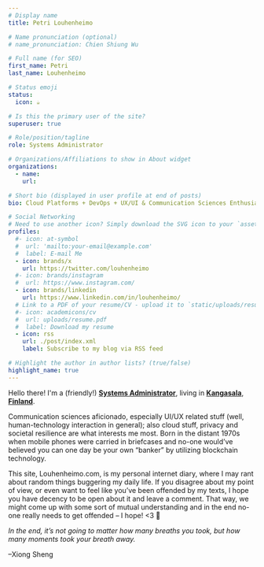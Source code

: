 ```yaml
---
# Display name
title: Petri Louhenheimo

# Name pronunciation (optional)
# name_pronunciation: Chien Shiung Wu

# Full name (for SEO)
first_name: Petri
last_name: Louhenheimo

# Status emoji
status:
  icon: ☕️

# Is this the primary user of the site?
superuser: true

# Role/position/tagline
role: Systems Administrator

# Organizations/Affiliations to show in About widget
organizations:
  - name: 
    url: 

# Short bio (displayed in user profile at end of posts)
bio: Cloud Platforms + DevOps + UX/UI & Communication Sciences Enthusiast. 

# Social Networking
# Need to use another icon? Simply download the SVG icon to your `assets/media/icons/` folder.
profiles:
  #- icon: at-symbol
  #  url: 'mailto:your-email@example.com'
  #  label: E-mail Me
  - icon: brands/x
    url: https://twitter.com/louhenheimo
  #- icon: brands/instagram
  #  url: https://www.instagram.com/
  - icon: brands/linkedin
    url: https://www.linkedin.com/in/louhenheimo/
  # Link to a PDF of your resume/CV - upload it to `static/uploads/resume.pdf`
  #- icon: academicons/cv
  #  url: uploads/resume.pdf
  #  label: Download my resume
  - icon: rss
    url: ./post/index.xml
    label: Subscribe to my blog via RSS feed

# Highlight the author in author lists? (true/false)
highlight_name: true
---
```


Hello there! I'm a (friendly!) [**Systems Administrator**](https://en.wikipedia.org/wiki/System_administration), living in [**Kangasala**](https://en.wikipedia.org/wiki/Kangasala), [**Finland**](https://en.wikipedia.org/wiki/Finland). 

Communication sciences aficionado, especially UI/UX related stuff (well, human-technology interaction in general); also cloud stuff, privacy and societal resilience are what interests me most. Born in the distant 1970s when mobile phones were carried in briefcases and no-one would’ve believed you can one day be your own “banker” by utilizing blockchain technology.

This site, Louhenheimo.com, is my personal internet diary, where I may rant about random things buggering my daily life. If you disagree about my point of view, or even want to feel like you’ve been offended by my texts, I hope you have decency to be open about it and leave a comment. That way, we might come up with some sort of mutual understanding and in the end no-one really needs to get offended – I hope! <3 🙂

*In the end, it’s not going to matter how many breaths you took, but how many moments took your breath away.*

–Xiong Sheng

